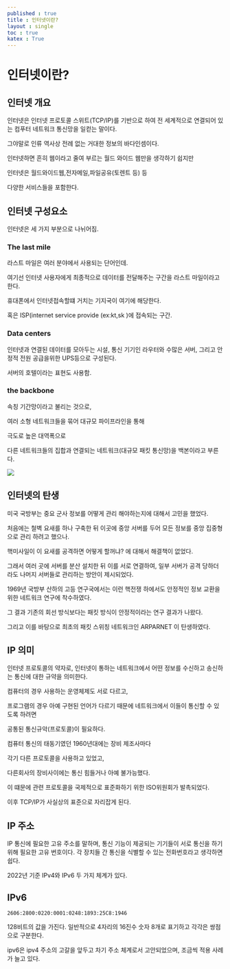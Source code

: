 ```yaml
---
published : true 
title : 인터넷이란?  
layout : single 
toc : true 
katex : True 
---
```

# 인터넷이란?


## 인터넷 개요

인터넷은 인터넷 프로토콜 스위트(TCP/IP)를 기반으로 하여 전 세계적으로 연결되어 있는 컴푸터 네트워크 통신망을 일컫는 말이다. 

그야말로 인류 역사상 전례 없는 거대한 정보의 바다인셈이다.

인터넷하면 흔히 웹이라고 줄여 부르는 월드 와이드 웹만을 생각하기 쉽지만

인터넷은 월드와이드웹,전자메일,파일공유(토렌트 등) 등

다양한 서비스들을 포함한다.




## 인터넷 구성요소

인터넷은 세 가지 부분으로 나뉘어짐.

### **The last mile** 

라스트 마일은 여러 분야에서 사용되는 단어인데.

여기선 인터넷 사용자에게 최종적으로 데이터를 전달해주는 구간을 라스트 마일이라고 한다.

휴대폰에서 인터넷접속할떄 거치는 기지국이 여기에 해당한다.

혹은 ISP(internet service provide (ex:kt,sk )에 접속되는 구간.



### **Data centers**

인터넷과 연결된 데이터를 모아두는 시설, 통신 기기인 라우터와 수많은 서버, 그리고 안정적 전원 공급을위한 UPS등으로 구성된다.

서버의 호텔이라는 표현도 사용함.


### **the backbone** 

속칭 기간망이라고 불리는 것으로,

여러 소형 네트워크들을 묶어 대규모 파이프라인을 통해 

극도로 높은 대역폭으로 

다른 네트워크들의 집합과 연결되는 네트워크(대규모 패킷 통신망)을 백본이라고 부른다.

![](https://img1.daumcdn.net/thumb/R1280x0/?scode=mtistory2&fname=https%3A%2F%2Fblog.kakaocdn.net%2Fdn%2FkRIg6%2FbtrjIZ9FHdg%2FOk2WbvuFrWO6AuObr6N1jk%2Fimg.png)



## 인터넷의 탄생

미국 국방부는 중요 군사 정보를 어떻게 관리 해야하는지에 대해서 고민을 했었다.

처음에는 철벽 요새를 하나 구축한 뒤 이곳에 중앙 서버를 두어 모든 정보를 중앙 집중형으로 관리 하려고 했으나.

핵미사일이 이 요새를 공격하면 어떻게 할꺼냐? 에 대해서 해결책이 없었다.

그래서 여러 곳에 서버를 분산 설치한 뒤 이를 서로 연결하여, 일부 서버가 공격 당하더라도 나머지 서버들로 관리하는 방안이 제시되었다.

1969년 국방부 산하의 고등 연구국에서는 이런 핵전쟁 하에서도 안정적인 정보 교환을 위한 네트워크 연구에 착수하였다.

그 결과 기존의 회선 방식보다는 패킷 방식이 안정적이라는 연구 결과가 나왔다. 

그리고 이를 바탕으로 최초의 패킷 스위칭 네트워크인 ARPARNET 이 탄생하였다.

## IP 의미

인터넷 프로토콜의 약자로, 인터넷이 통하는 네트워크에서 어떤 정보를 수신하고 송신하는 통신에 대한 규약을 의미한다.

컴퓨터의 경우 사용하는 운영체제도 서로 다르고, 

프로그램의 경우 아예 구현된 언어가 다르기 때문에 네트워크에서 이들이 통신할 수 있도록 하려면

공통된 통신규악(프로토콜)이 필요하다. 

컴퓨터 통신의 태동기였던 1960년대에는 장비 제조사마다 

각기 다른 프로토콜을 사용하고 있었고,

다른회사의 장비사이에는 통신 힘들거나 아예 불가능했다.

이 떄문에 관련 프로토콜을 국제적으로 표준화하기 위한 ISO위원회가 발촉되었다.

이후 TCP/IP가 사실상의 표준으로 자리잡게 된다.

## IP 주소

IP 통신에 필요한 고유 주소를 말하며, 통신 기능이 제공되는 기기들이 서로 통신을 하기 위해 필요한 고유 번호이다. 각 장치들 간 통신을 식별할 수 있는 전화번호라고 생각하면 쉽다.

2022년 기준 IPv4와 IPv6 두 가지 체계가 있다.

## IPv6


```
2606:2800:0220:0001:0248:1893:25C8:1946
```

128비트의 값을 가진다. 일반적으로 4자리의 16진수 숫자 8개로 표기하고 각각은 쌍점으로 구분한다.

ipv6은 ipv4 주소의 고갈을 앞두고 차기 주소 체계로서 고안되었으며, 조금씩 적용 사례가 늘고 있다.




```python

```
